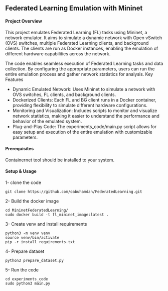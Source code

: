## Federated Learning Emulation with Mininet
#### Project Overview

This project emulates Federated Learning (FL) tasks using Mininet, a network emulator. It aims to simulate a dynamic network with Open vSwitch (OVS) switches, multiple Federated Learning clients, and background clients. The clients are run as Docker instances, enabling the emulation of different hardware capabilities across the network.

The code enables seamless execution of Federated Learning tasks and data collection. By configuring the appropriate parameters, users can run the entire emulation process and gather network statistics for analysis.
Key Features
- Dynamic Emulated Network: Uses Mininet to simulate a network with OVS switches, FL clients, and background clients.
- Dockerized Clients: Each FL and BG client runs in a Docker container, providing flexibility to simulate different hardware configurations.
- Monitoring and Visualization: Includes scripts to monitor and visualize network statistics, making it easier to understand the performance and behavior of the emulated system.
- Plug-and-Play Code: The experiments_code/main.py script allows for easy setup and execution of the entire emulation with customizable parameters.

#### Prerequisites
Containernet tool should be installed to your system.

#### Setup & Usage
1- clone the code
```
git clone https://github.com/oabuhamdan/FederatedLearning.git
```

2- Build the docker image
```
cd MininetFederatedLearning/
sudo docker build -t fl_mininet_image:latest .
```

3- Create venv and install requirements
```
python3 -m venv venv
source venv/bin/activate
pip -r install requirements.txt
```

4- Prepare dataset
```
python3 prepare_dataset.py
```

5- Run the code 
```
cd experiments_code
sudo python3 main.py
```
